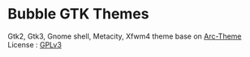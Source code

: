 # Bubble GTK Themes
Gtk2, Gtk3, Gnome shell, Metacity, Xfwm4 theme base on [Arc-Theme](https://github.com/horst3180/arc-theme)</br>
License : [GPLv3](https://choosealicense.com/licenses/gpl-3.0/)</br>
